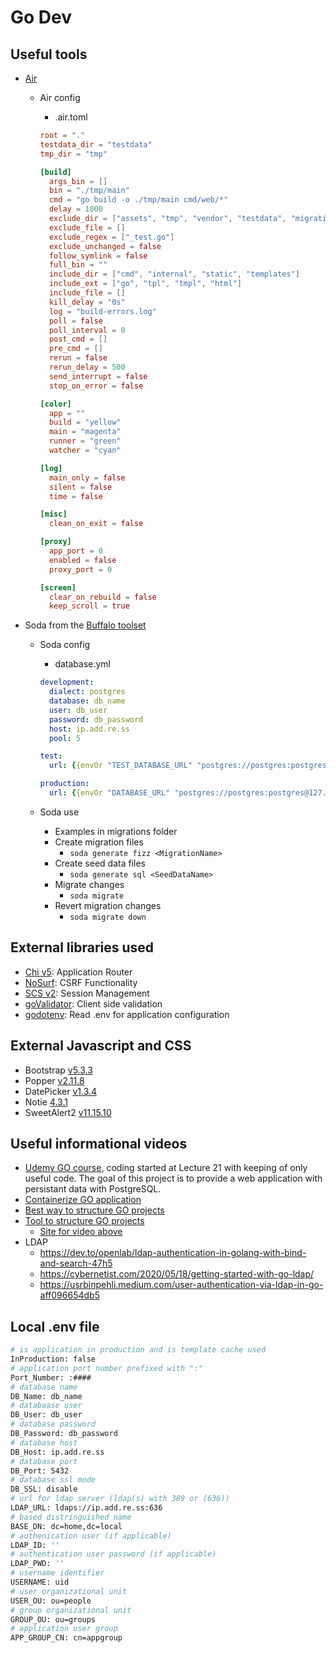 # Go Dev

## Useful tools

- [Air](https://github.com/air-verse/air)
    - Air config
        - .air.toml

        ```toml
        root = "."
        testdata_dir = "testdata"
        tmp_dir = "tmp"

        [build]
          args_bin = []
          bin = "./tmp/main"
          cmd = "go build -o ./tmp/main cmd/web/*"
          delay = 1000
          exclude_dir = ["assets", "tmp", "vendor", "testdata", "migrations"]
          exclude_file = []
          exclude_regex = ["_test.go"]
          exclude_unchanged = false
          follow_symlink = false
          full_bin = ""
          include_dir = ["cmd", "internal", "static", "templates"]
          include_ext = ["go", "tpl", "tmpl", "html"]
          include_file = []
          kill_delay = "0s"
          log = "build-errors.log"
          poll = false
          poll_interval = 0
          post_cmd = []
          pre_cmd = []
          rerun = false
          rerun_delay = 500
          send_interrupt = false
          stop_on_error = false

        [color]
          app = ""
          build = "yellow"
          main = "magenta"
          runner = "green"
          watcher = "cyan"

        [log]
          main_only = false
          silent = false
          time = false

        [misc]
          clean_on_exit = false

        [proxy]
          app_port = 0
          enabled = false
          proxy_port = 0

        [screen]
          clear_on_rebuild = false
          keep_scroll = true
        ```

- Soda from the [Buffalo toolset](https://gobuffalo.io)
    - Soda config
        - database.yml

        ```yaml
        development:
          dialect: postgres
          database: db_name
          user: db_user
          password: db_password
          host: ip.add.re.ss
          pool: 5

        test:
          url: {{envOr "TEST_DATABASE_URL" "postgres://postgres:postgres@127.0.0.1:5432/myapp_test"}}

        production:
          url: {{envOr "DATABASE_URL" "postgres://postgres:postgres@127.0.0.1:5432/myapp_production"}}
        ```

    - Soda use
        - Examples in migrations folder
        - Create migration files 
            - `soda generate fizz <MigrationName>`
        - Create seed data files
            - `soda generate sql <SeedDataName>`
        - Migrate changes
            - `soda migrate`
        - Revert migration changes
            - `soda migrate down`

## External libraries used

- [Chi v5](https://github.com/go-chi/chi): Application Router
- [NoSurf](https://github.com/justinas/nosurf): CSRF Functionality
- [SCS v2](https://github.com/alexedwards/scs): Session Management
- [goValidator](https://github.com/asaskevich/govalidator): Client side validation
- [godotenv](https://github.com/joho/godotenv): Read .env for application configuration

## External Javascript and CSS

- Bootstrap [v5.3.3](https://getbootstrap.com/docs)
- Popper [v2.11.8](https://popper.js.org/docs)
- DatePicker [v1.3.4](https://mymth.github.io/vanillajs-datepicker)
- Notie [4.3.1](https://github.com/jaredreich/notie)
- SweetAlert2 [v11.15.10](https://sweetalert2.github.io)

## Useful informational videos
- [Udemy GO course](https://www.udemy.com/course/building-modern-web-applications-with-go), coding started at Lecture 21 with keeping of only useful code.  The goal of this project is to provide a web application with persistant data with PostgreSQL.
- [Containerize GO application](https://www.youtube.com/watch?v=1-4hU2e7S4k)
- [Best way to structure GO projects](https://www.youtube.com/watch?v=dxPakeBsgl4)
- [Tool to structure GO projects](https://www.youtube.com/watch?v=1ZbQS6pOlSQ)
    - [Site for video above](https://go-blueprint.dev/)
- LDAP
    - https://dev.to/openlab/ldap-authentication-in-golang-with-bind-and-search-47h5
    - https://cybernetist.com/2020/05/18/getting-started-with-go-ldap/
    - https://usrbinpehli.medium.com/user-authentication-via-ldap-in-go-aff096654db5

## Local .env file

```bash
# is application in production and is template cache used
InProduction: false
# application port number prefixed with ":"
Port_Number: :####
# database name
DB_Name: db_name
# databaase user
DB_User: db_user
# database password
DB_Password: db_password
# database host
DB_Host: ip.add.re.ss
# database port
DB_Port: 5432
# database ssl mode
DB_SSL: disable
# url for ldap server (ldap(s) with 389 or (636))
LDAP_URL: ldaps://ip.add.re.ss:636
# based distringuished name
BASE_DN: dc=home,dc=local
# authenication user (if applicable)
LDAP_ID: ''
# authentication user password (if applicable)
LDAP_PWD: ''
# username identifier
USERNAME: uid
# user organizational unit
USER_OU: ou=people
# group organizational unit
GROUP_OU: ou=groups
# application user group
APP_GROUP_CN: cn=appgroup
```